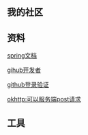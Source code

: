 ## 我的社区

## 资料

[spring文档](https://spring.io/)

[gihub开发者](https://developer.github.com/) 

[github登录验证](https://developer.github.com/apps/building-oauth-apps/creating-an-oauth-app/)

[okhttp:可以服务端post请求](https://github.com/square/okhttp)

## 工具